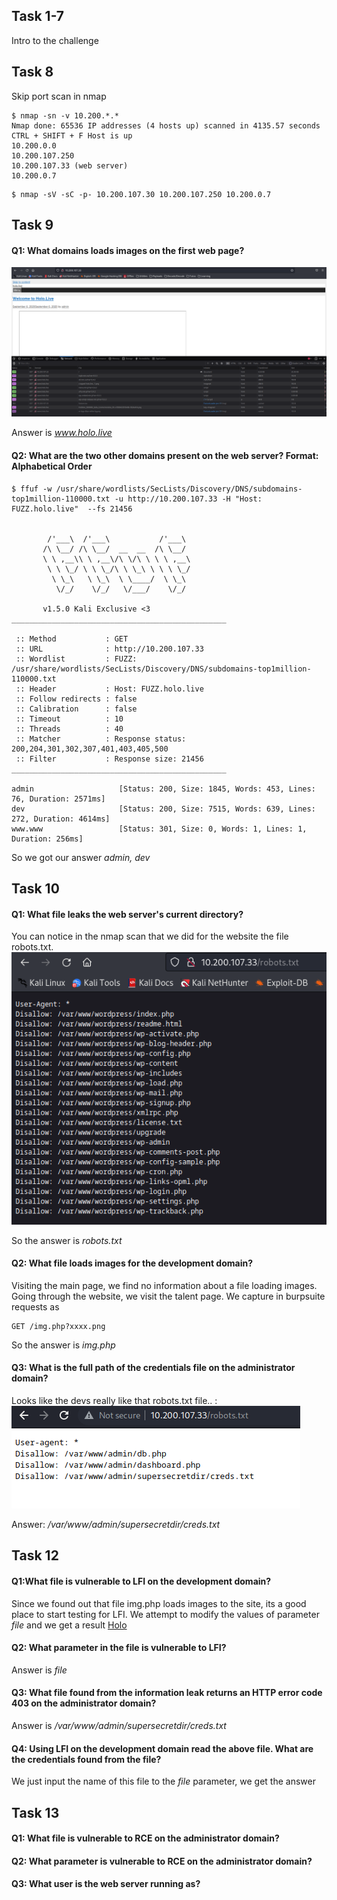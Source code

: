 ## Task 1-7
Intro to the challenge

## Task 8
Skip port scan in nmap
```
$ nmap -sn -v 10.200.*.* 
Nmap done: 65536 IP addresses (4 hosts up) scanned in 4135.57 seconds
CTRL + SHIFT + F Host is up
10.200.0.0
10.200.107.250
10.200.107.33 (web server)
10.200.0.7
```
```
$ nmap -sV -sC -p- 10.200.107.30 10.200.107.250 10.200.0.7
```

## Task 9
#### Q1: What domains loads images on the first web page?
![Holo](imgs/task9_imgs.png)

Answer is *www.holo.live*

#### Q2: What are the two other domains present on the web server? Format: Alphabetical Order
```
$ ffuf -w /usr/share/wordlists/SecLists/Discovery/DNS/subdomains-top1million-110000.txt -u http://10.200.107.33 -H "Host: FUZZ.holo.live"  --fs 21456


        /'___\  /'___\           /'___\       
       /\ \__/ /\ \__/  __  __  /\ \__/       
       \ \ ,__\\ \ ,__\/\ \/\ \ \ \ ,__\      
        \ \ \_/ \ \ \_/\ \ \_\ \ \ \ \_/      
         \ \_\   \ \_\  \ \____/  \ \_\       
          \/_/    \/_/   \/___/    \/_/       

       v1.5.0 Kali Exclusive <3
________________________________________________

 :: Method           : GET
 :: URL              : http://10.200.107.33
 :: Wordlist         : FUZZ: /usr/share/wordlists/SecLists/Discovery/DNS/subdomains-top1million-110000.txt
 :: Header           : Host: FUZZ.holo.live
 :: Follow redirects : false
 :: Calibration      : false
 :: Timeout          : 10
 :: Threads          : 40
 :: Matcher          : Response status: 200,204,301,302,307,401,403,405,500
 :: Filter           : Response size: 21456
________________________________________________

admin                   [Status: 200, Size: 1845, Words: 453, Lines: 76, Duration: 2571ms]
dev                     [Status: 200, Size: 7515, Words: 639, Lines: 272, Duration: 4614ms]
www.www                 [Status: 301, Size: 0, Words: 1, Lines: 1, Duration: 256ms]
```
So we got our answer *admin, dev*

## Task 10
#### Q1: What file leaks the web server's current directory?
You can notice in the nmap scan that we did for the website the file robots.txt.
![Holo](imgs/task10_robots.png)

So the answer is *robots.txt*

#### Q2: What file loads images for the development domain?
Visiting the main page, we find no information about a file loading images.
Going through the website, we visit the talent page. We capture in burpsuite requests as
```
GET /img.php?xxxx.png
```
So the answer is *img.php*

#### Q3: What is the full path of the credentials file on the administrator domain?
Looks like the devs really like that robots.txt file.. :
![Holo](imgs/task10_robots2.png)

Answer: */var/www/admin/supersecretdir/creds.txt*

## Task 12
#### Q1:What file is vulnerable to LFI on the development domain?
Since we found out that file img.php loads images to the site, its a good place to start testing for LFI.
We attempt to modify the values of parameter *file* and we get a result
[Holo](/imgs/task12_lfi.png)

#### Q2: What parameter in the file is vulnerable to LFI?
Answer is *file*

#### Q3: What file found from the information leak returns an HTTP error code 403 on the administrator domain?
Answer is */var/www/admin/supersecretdir/creds.txt*

#### Q4: Using LFI on the development domain read the above file. What are the credentials found from the file?
We just input the name of this file to the *file* parameter, we get the answer

## Task 13
#### Q1: What file is vulnerable to RCE on the administrator domain?
#### Q2: What parameter is vulnerable to RCE on the administrator domain?
#### Q3: What user is the web server running as?










